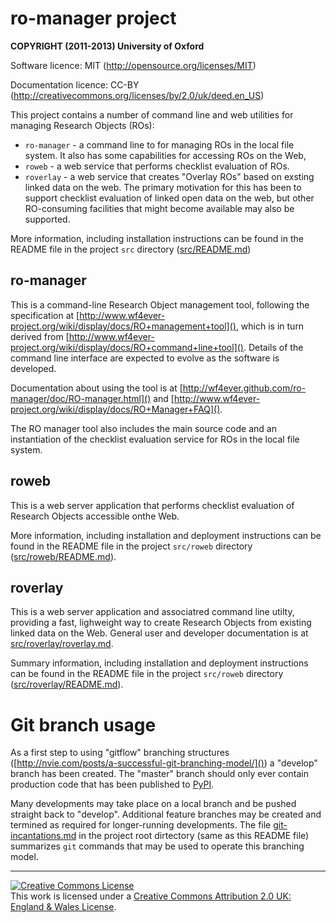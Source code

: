 # ro-manager project

**COPYRIGHT (2011-2013) University of Oxford**

Software licence: MIT (http://opensource.org/licenses/MIT)

Documentation licence: CC-BY (http://creativecommons.org/licenses/by/2.0/uk/deed.en_US)

This project contains a number of command line and web utilities for managing Research Objects (ROs):

* `ro-manager` - a command line to for managing ROs in the local file system.  It also has some capabilities for accessing ROs on the Web,
* `roweb` - a web service that performs checklist evaluation of ROs.
* `roverlay` - a web service that creates "Overlay ROs" based on exsting linked data on the web.  The primary motivation for this has been to support checklist evaluation of linked open data on the web, but other RO-consuming facilities that might become available may also be supported.

More information, including installation instructions can be found in the README file in the project `src` directory ([src/README.md])

[src/README.md]: https://github.com/wf4ever/ro-manager/blob/master/src/README.md "README for RO Manager"


## ro-manager

This is a command-line Research Object management tool, following the specification at [http://www.wf4ever-project.org/wiki/display/docs/RO+management+tool](), which is in turn derived from [http://www.wf4ever-project.org/wiki/display/docs/RO+command+line+tool]().  Details of the command line interface are expected to evolve as the software is developed.

Documentation about using the tool is at [http://wf4ever.github.com/ro-manager/doc/RO-manager.html]() and [http://www.wf4ever-project.org/wiki/display/docs/RO+Manager+FAQ]().

The RO manager tool also includes the main source code and an instantiation of the checklist evaluation service for ROs in the local file system.

## roweb

This is a web server application that performs checklist evaluation of Research Objects accessible onthe Web.

More information, including installation and deployment instructions can be found in the README file in the project `src/roweb` directory ([src/roweb/README.md]).

[src/roweb/README.md]: https://github.com/wf4ever/ro-manager/blob/master/src/roweb/README.md "README for RO Checklist service"

<!-- , built using the [Pyramid](http://www.pylonsproject.org) framework, -->


## roverlay

This is a web server application and associatred command line utilty, providing a fast, lighweight way to create Research Objects from existing linked data on the Web.  General user and developer documentation is at [src/roverlay/roverlay.md].

Summary information, including installation and deployment instructions can be found in the README file in the project `src/roweb` directory ([src/roverlay/README.md]).

[src/roverlay/roverlay.md]: https://github.com/wf4ever/ro-manager/blob/master/src/roverlay/roverlay.md "Documentation for Overlay RO service"

[src/roverlay/README.md]: https://github.com/wf4ever/ro-manager/blob/master/src/roverlay/README.md "README for RO Checklist service"


# Git branch usage

As a first step to using "gitflow" branching structures ([http://nvie.com/posts/a-successful-git-branching-model/]()) a "develop" branch has been created.  The "master" branch should only ever contain production code that has been published to [PyPI](https://pypi.python.org/pypi).

Many developments may take place on a local branch and be pushed straight back to "develop".  Additional feature branches may be created and termined as required for longer-running developments.  The file [git-incantations.md] in the project root dirtectory (same as this README file) summarizes `git` commands that may be used to operate this branching model.

[git-incantations.md]: https://github.com/wf4ever/ro-manager/blob/master/git-incantations.md "Summary of GIT commands for various tasks"

----

<a rel="license" href="http://creativecommons.org/licenses/by/2.0/uk/deed.en_US"><img alt="Creative Commons License" style="border-width:0" src="http://i.creativecommons.org/l/by/2.0/uk/80x15.png" /></a><br />This work is licensed under a <a rel="license" href="http://creativecommons.org/licenses/by/2.0/uk/deed.en_US">Creative Commons Attribution 2.0 UK: England &amp; Wales License</a>.

